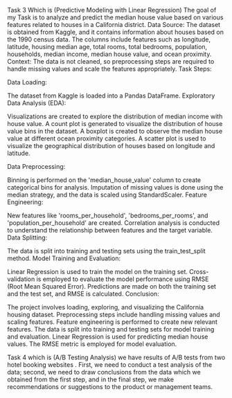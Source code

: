 















Task 3 Which is (Predictive Modeling with Linear Regression)
The goal of my Task is to analyze and predict the median house value based on various features related to houses in a California district.
Data Source: The dataset is obtained from Kaggle, and it contains information about houses based on the 1990 census data. The columns include features such as longitude, latitude, housing median age, total rooms, total bedrooms, population, households, median income, median house value, and ocean proximity.
Context: The data is not cleaned, so preprocessing steps are required to handle missing values and scale the features appropriately.
Task Steps:

Data Loading:

The dataset from Kaggle is loaded into a Pandas DataFrame.
Exploratory Data Analysis (EDA):

Visualizations are created to explore the distribution of median income with house value.
A count plot is generated to visualize the distribution of house value bins in the dataset.
A boxplot is created to observe the median house value at different ocean proximity categories.
A scatter plot is used to visualize the geographical distribution of houses based on longitude and latitude.

Data Preprocessing:

Binning is performed on the 'median_house_value' column to create categorical bins for analysis.
Imputation of missing values is done using the median strategy, and the data is scaled using StandardScaler.
Feature Engineering:

New features like 'rooms_per_household', 'bedrooms_per_rooms', and 'population_per_household' are created.
Correlation analysis is conducted to understand the relationship between features and the target variable.
Data Splitting:

The data is split into training and testing sets using the train_test_split method.
Model Training and Evaluation:

Linear Regression is used to train the model on the training set.
Cross-validation is employed to evaluate the model performance using RMSE (Root Mean Squared Error).
Predictions are made on both the training set and the test set, and RMSE is calculated.
Conclusion:

The project involves loading, exploring, and visualizing the California housing dataset.
Preprocessing steps include handling missing values and scaling features.
Feature engineering is performed to create new relevant features.
The data is split into training and testing sets for model training and evaluation.
Linear Regression is used for predicting median house values.
The RMSE metric is employed for model evaluation.


Task 4 which is (A/B Testing Analysis)
we have results of A/B tests from two hotel booking websites . 
First, we need to conduct a test analysis of the data; 
second, we need to draw conclusions from the data which we obtained from the first step,
and in the final step, we make recommendations or suggestions to the product or management teams.



